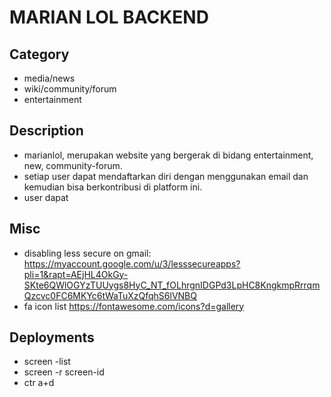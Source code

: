 # MARIAN LOL BACKEND

## Category
- media/news
- wiki/community/forum
- entertainment

## Description
- marianlol, merupakan website yang bergerak di bidang entertainment, new, community-forum.
- setiap user dapat mendaftarkan diri dengan menggunakan email dan kemudian bisa berkontribusi di platform ini.
- user dapat

## Misc
- disabling less secure on gmail: https://myaccount.google.com/u/3/lesssecureapps?pli=1&rapt=AEjHL4OkGy-SKte6QWlOGYzTUUygs8HyC_NT_fOLhrgnIDGPd3LpHC8KngkmpRrrqmQzcvc0FC6MKYc6tWaTuXzQfqhS6lVNBQ
- fa icon list https://fontawesome.com/icons?d=gallery

## Deployments
- screen -list
- screen -r screen-id
- ctr a+d